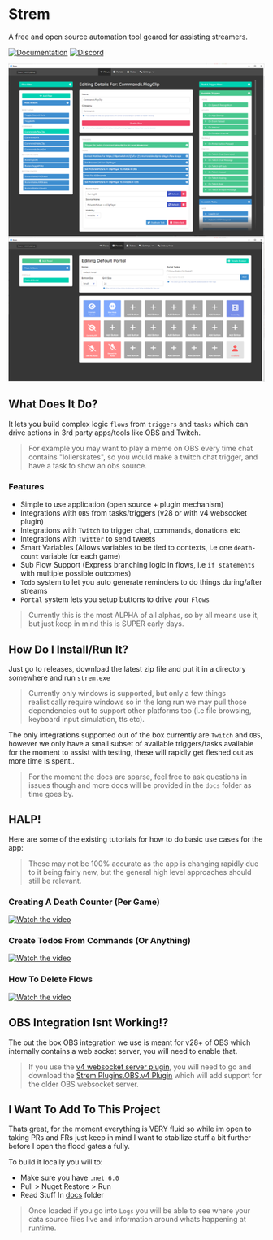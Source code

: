 # Strem
A free and open source automation tool geared for assisting streamers.

[![Documentation][gitbook-image]][gitbook-url] [![Discord][discord-image]][discord-invite-url]

![strem image](docs/images/strem-v0.5.x.png)
![strem image](docs/images/portals.png)

## What Does It Do?

It lets you build complex logic `flows` from `triggers` and `tasks` which can drive actions in 3rd party apps/tools like OBS and Twitch.

> For example you may want to play a meme on OBS every time chat contains "lollerskates", so you would make a twitch chat trigger, and have a task to show an obs source.

### Features
- Simple to use application (open source + plugin mechanism)
- Integrations with `OBS` from tasks/triggers (v28 or with v4 websocket plugin)
- Integrations with `Twitch` to trigger chat, commands, donations etc
- Integrations with `Twitter` to send tweets
- Smart Variables (Allows variables to be tied to contexts, i.e one `death-count` variable for each game)
- Sub Flow Support (Express branching logic in flows, i.e `if statements` with multiple possible outcomes)
- `Todo` system to let you auto generate reminders to do things during/after streams
- `Portal` system lets you setup buttons to drive your `Flows`

> Currently this is the most ALPHA of all alphas, so by all means use it, but just keep in mind this is SUPER early days.

## How Do I Install/Run It?
Just go to releases, download the latest zip file and put it in a directory somewhere and run `strem.exe`

> Currently only windows is supported, but only a few things realistically require windows so in the long run we may pull those dependencies out to support other platforms too (i.e file browsing, keyboard input simulation, tts etc).

The only integrations supported out of the box currently are `Twitch` and `OBS`, however we only have a small subset of available triggers/tasks available for the moment to assist with testing, these will rapidly get fleshed out as more time is spent..

> For the moment the docs are sparse, feel free to ask questions in issues though and more docs will be provided in the `docs` folder as time goes by.

## HALP!

Here are some of the existing tutorials for how to do basic use cases for the app:

> These may not be 100% accurate as the app is changing rapidly due to it being fairly new, but the general high level approaches should still be relevant.

### Creating A Death Counter (Per Game)
[![Watch the video](https://img.youtube.com/vi/Dg-VzJN4Mk4/default.jpg)](https://youtu.be/Dg-VzJN4Mk4)

### Create Todos From Commands (Or Anything)
[![Watch the video](https://img.youtube.com/vi/0XYkXwu0SBk/default.jpg)](https://youtu.be/0XYkXwu0SBk)

### How To Delete Flows
[![Watch the video](https://img.youtube.com/vi/TkI_oELPkys/default.jpg)](https://youtu.be/TkI_oELPkys)

## OBS Integration Isnt Working!?
The out the box OBS integration we use is meant for v28+ of OBS which internally contains a web socket server, you will need to enable that.

> If you use the [v4 websocket server plugin](https://github.com/obsproject/obs-websocket/releases/tag/4.9.1), you will need to go and download the [Strem.Plugins.OBS.v4 Plugin](https://github.com/strem-app/Strem.Plugins.OBS.v4) which will add support for the older OBS websocket server.


## I Want To Add To This Project

Thats great, for the moment everything is VERY fluid so while im open to taking PRs and FRs just keep in mind I want to stabilize stuff a bit further before I open the flood gates a fully.

To build it locally you will to:

- Make sure you have `.net 6.0`
- Pull > Nuget Restore > Run
- Read Stuff In [docs](./docs) folder

> Once loaded if you go into `Logs` you will be able to see where your data source files live and information around whats happening at runtime.


[gitbook-image]: https://img.shields.io/static/v1.svg?label=Documentation&message=Read%20Now&color=Green&style=flat
[gitbook-url]: https://strem.gitbook.io/strem-app/
[discord-image]: https://img.shields.io/discord/1029317879461580800.svg
[discord-invite-url]: https://discord.gg/H5xKhDeUCk
